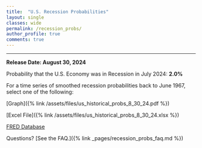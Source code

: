 ```yaml
---
title:  "U.S. Recession Probabilities"
layout: single
classes: wide
permalink: /recession_probs/
author_profile: true
comments: true
---
```


<HR>

<b>Release Date: August 30, 2024</b>

Probability that the U.S. Economy was in Recession in July 2024: **2.0%**


For a time series of smoothed recession probabilities back to June 1967, select one of the following: 

[Graph]({% link /assets/files/us_historical_probs_8_30_24.pdf %})

[Excel File]({% link /assets/files/us_historical_probs_8_30_24.xlsx %})

[FRED Database](https://fred.stlouisfed.org/series/RECPROUSM156N)

Questions? [See the FAQ.]({% link _pages/recession_probs_faq.md %})